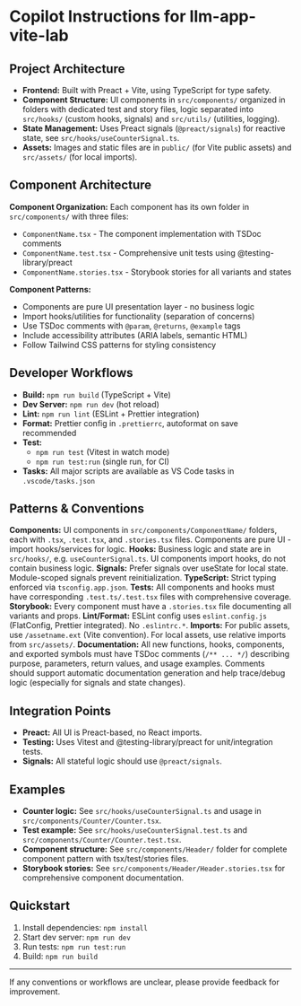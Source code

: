 # Copilot Instructions for llm-app-vite-lab

## Project Architecture

- **Frontend:** Built with Preact + Vite, using TypeScript for type safety.
- **Component Structure:** UI components in `src/components/` organized in folders with dedicated test and story files, logic separated into `src/hooks/` (custom hooks, signals) and `src/utils/` (utilities, logging).
- **State Management:** Uses Preact signals (`@preact/signals`) for reactive state, see `src/hooks/useCounterSignal.ts`.
- **Assets:** Images and static files are in `public/` (for Vite public assets) and `src/assets/` (for local imports).

## Component Architecture

**Component Organization:** Each component has its own folder in `src/components/` with three files:

- `ComponentName.tsx` - The component implementation with TSDoc comments
- `ComponentName.test.tsx` - Comprehensive unit tests using @testing-library/preact
- `ComponentName.stories.tsx` - Storybook stories for all variants and states

**Component Patterns:**

- Components are pure UI presentation layer - no business logic
- Import hooks/utilities for functionality (separation of concerns)
- Use TSDoc comments with `@param`, `@returns`, `@example` tags
- Include accessibility attributes (ARIA labels, semantic HTML)
- Follow Tailwind CSS patterns for styling consistency

## Developer Workflows

- **Build:** `npm run build` (TypeScript + Vite)
- **Dev Server:** `npm run dev` (hot reload)
- **Lint:** `npm run lint` (ESLint + Prettier integration)
- **Format:** Prettier config in `.prettierrc`, autoformat on save recommended
- **Test:**
  - `npm run test` (Vitest in watch mode)
  - `npm run test:run` (single run, for CI)
- **Tasks:** All major scripts are available as VS Code tasks in `.vscode/tasks.json`

## Patterns & Conventions

**Components:** UI components in `src/components/ComponentName/` folders, each with `.tsx`, `.test.tsx`, and `.stories.tsx` files. Components are pure UI - import hooks/services for logic.
**Hooks:** Business logic and state are in `src/hooks/`, e.g. `useCounterSignal.ts`. UI components import hooks, do not contain business logic.
**Signals:** Prefer signals over useState for local state. Module-scoped signals prevent reinitialization.
**TypeScript:** Strict typing enforced via `tsconfig.app.json`.
**Tests:** All components and hooks must have corresponding `.test.ts/.test.tsx` files with comprehensive coverage.
**Storybook:** Every component must have a `.stories.tsx` file documenting all variants and props.
**Lint/Format:** ESLint config uses `eslint.config.js` (FlatConfig, Prettier integrated). No `.eslintrc.*`.
**Imports:** For public assets, use `/assetname.ext` (Vite convention). For local assets, use relative imports from `src/assets/`.
**Documentation:** All new functions, hooks, components, and exported symbols must have TSDoc comments (`/** ... */`) describing purpose, parameters, return values, and usage examples. Comments should support automatic documentation generation and help trace/debug logic (especially for signals and state changes).

## Integration Points

- **Preact:** All UI is Preact-based, no React imports.
- **Testing:** Uses Vitest and @testing-library/preact for unit/integration tests.
- **Signals:** All stateful logic should use `@preact/signals`.

## Examples

- **Counter logic:** See `src/hooks/useCounterSignal.ts` and usage in `src/components/Counter/Counter.tsx`.
- **Test example:** See `src/hooks/useCounterSignal.test.ts` and `src/components/Counter/Counter.test.tsx`.
- **Component structure:** See `src/components/Header/` folder for complete component pattern with tsx/test/stories files.
- **Storybook stories:** See `src/components/Header/Header.stories.tsx` for comprehensive component documentation.

## Quickstart

1. Install dependencies: `npm install`
2. Start dev server: `npm run dev`
3. Run tests: `npm run test:run`
4. Build: `npm run build`

---

If any conventions or workflows are unclear, please provide feedback for improvement.

